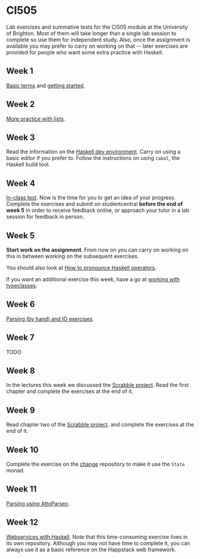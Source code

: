 # CI505

Lab exercises and summative tests for the CI505 module at the
University of Brighton. Most of them will take longer than a single
lab session to complete so use them for independent study. Also, once
the assignment is available you may prefer to carry on working on that
-- later exercises are provided for people who want some extra
practice with Haskell. 

## Week 1

[Basic terms](labs/Week0.org) and [getting started](labs/week1/Week1.md).

## Week 2

[More practice with lists](labs/week2/Week2.md).

## Week 3

Read the information on the [Haskell dev
environment](labs/DEV.md). Carry on using a basic editor if you prefer to. Follow the instructions
on using `cabal`, the Haskell build tool.

## Week 4

[In-class test](in-class-tests/test1/README.md). Now is the
time for you to get an idea of your progress. Complete the exercises
and submit on studentcentral **before the end of week 5** in order to
receive feedback onilne, or approach your tutor in a lab session for
feedback in person.

## Week 5

**Start work on the assignment**. From now on you can carry on working
on this in between working on the subsequent exercises.

You should also look at [How to pronounce Haskell operators](etc/OP-NAMES.md).

If you want an additional exercise this week, have a go at 
[working with typeclasses](labs/Typeclasses.md). 

## Week 6

[Parsing (by hand) and IO exercises](labs/parsing/README.md).

## Week 7

TODO

## Week 8

In the lectures this week we discussed the [Scrabble project](https://github.com/jimburton/scrabble).
Read the first chapter and complete the exercises at the end of it.

## Week 9

Read chapter two of the [Scrabble project](https://github.com/jimburton/scrabble).
and complete the exercises at the end of it.

## Week 10

Complete the exercise on the
[change](https://github.com/jimburton/change) repository to make it
use the `State` monad.

## Week 11

[Parsing using AttoParsec](https://github.com/jimburton/simple-log-parser).

## Week 12 

[Webservices with Haskell](https://github.com/jimburton/haskell-webservice/blob/master/README.md). 
Note that this time-consuming exercise lives in its own repository. Although you may not have
time to complete it, you can always use it as a basic reference on the Happstack web framework.

<!---

## Week 8

Complete the exercise on the
[change](https://github.com/jimburton/change) repository to make it
use the `State` monad.

## Week 9

[Parsing using AttoParsec](https://github.com/jimburton/simple-log-parser).

## Week 10 

[Webservices with Haskell](https://github.com/jimburton/haskell-webservice/blob/master/README.md). 
Note that this time-consuming exercise lives in its own repository. Although you may not have
time to complete it, you can always use it as a basic reference on the Happstack web framework.
-->
